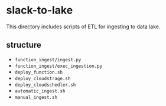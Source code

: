 # slack-to-lake

This directory includes scripts of ETL for ingesting to data lake.

## structure

- `function_ingest/ingest.py`
- `function_ingest/exec_ingestion.py`
- `deploy_function.sh`
- `deploy_cloudstrage.sh`
- `deploy_cloudschedler.sh`
- `automatic_ingest.sh`
- `manual_ingest.sh`

